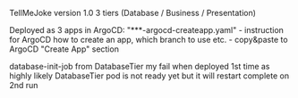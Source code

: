 TellMeJoke version 1.0
3 tiers (Database / Business / Presentation)

Deployed as 3 apps in ArgoCD:
"***-argocd-createapp.yaml" - instruction for ArgoCD how to create an app, which branch to use etc. - copy&paste to ArgoCD "Create App" section

database-init-job from DatabaseTier my fail when deployed 1st time as highly likely DatabaseTier pod is not ready yet but it will restart complete on 2nd run

